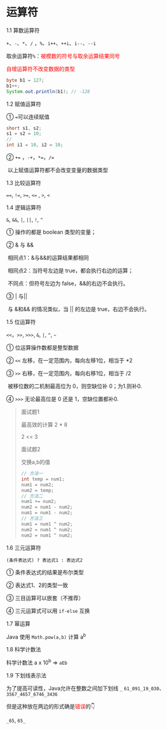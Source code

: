 # 运算符

1.1 算数运算符

`+`、`-`、`*`、`/` ，`%`、`i++`、`++i`、`i--`、`--i`

取余运算符`%`：<font color=red>被模数的符号与取余运算结果同号</font>

<font color=red>自增运算符不改变数据的类型</font>

```java
byte b1 = 127;
b1++;
System.out.println(b1); // -128
```

1.2 赋值运算符 

① `=`可以连续赋值 

```java
short s1, s2;
s1 = s2 = 10;
//
int i1 = 10, i2 = 10;
```

② `+=` ，`-+`，`*=`，`/=`

​	以上赋值运算符都不会改变变量的数据类型

1.3 比较运算符

`==`, `!=`, `>=`, `<=` , `>`, `<`

1.4 逻辑运算符

`&`, `&&`, `|`, `||`, `!`, `^`

① 操作的都是 boolean 类型的变量；

② & 与 && 

​	相同点1：&与&&的运算结果都相同

​	相同点2：当符号左边是 true，都会执行右边的运算；

​	不同点：但符号左边为 false，&&的右边不会执行。

③ | 与||

​	与 &和&& 的情况类似，当 || 的左边是 true，右边不会执行。

1.5 位运算符

`<<`，`>>`, `>>>`, `&`, `|`, `^`, `~`

① 位运算操作数都是整型数据

② `<<` 左移，在一定范围内，每向左移1位，相当于 *2

③ `>>` 右移，在一定范围内，每向右移1位，相当于 /2

​	被移位数的二机制最高位为 0，则空缺位补 0；为1.则补0.

④ `>>>` 无论最高位是 0 还是 1，空缺位置都补0.

> 面试题1
>
> 最高效的计算 2 * 8
>
> 2 << 3
>
> 面试题2
>
> 交换a,b的值
>
> ```java
> // 方法一
> int temp = num1;
> num1 = num2;
> num2 = temp;
> // 方法二
> num1 += num2;
> num2 = num1 - num2;
> num1 = num1 - num2;
> // 方法三
> num1 = num1 ^ num2;
> num2 = num1 ^ num2;
> num2 = num1 ^ num2;
> ```
>

1.6 三元运算符

`(条件表达式) ? 表达式1 : 表达式2`

① 条件表达式的结果是布尔类型

② 表达式1、2的类型一致

③ 三目运算可以嵌套（不推荐）

④ 三元运算式可以用 `if-else` 互换

1.7 幂运算

Java 使用 `Math.pow(a,b)` 计算 a<sup>b</sup>

1.8 科学计数法

科学计数法 a x 10<sup>b</sup> => `aEb`

1.9 下划线表示法

为了提高可读性，Java允许在整数之间加下划线 `_`
`61_091_19_030`、`3567_4657_6746_3436`

但是这种放在两边的形式确是<font color=red>错误</font>的👇

`_65`, `65_`





​	
